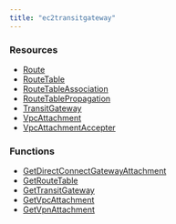 ```yaml
---
title: "ec2transitgateway"
---
```


<!-- WARNING: this file was generated by Pulumi Docs Generator. -->
<!-- Do not edit by hand unless you're certain you know what you are doing! -->

<style>
  table td p { margin-top: 0; margin-bottom: 0; }
</style>

<h3>Resources</h3>
<ul class="api">
    <li><a href="route"><span class="symbol resource"></span>Route</a></li>
    <li><a href="routetable"><span class="symbol resource"></span>RouteTable</a></li>
    <li><a href="routetableassociation"><span class="symbol resource"></span>RouteTableAssociation</a></li>
    <li><a href="routetablepropagation"><span class="symbol resource"></span>RouteTablePropagation</a></li>
    <li><a href="transitgateway"><span class="symbol resource"></span>TransitGateway</a></li>
    <li><a href="vpcattachment"><span class="symbol resource"></span>VpcAttachment</a></li>
    <li><a href="vpcattachmentaccepter"><span class="symbol resource"></span>VpcAttachmentAccepter</a></li>
</ul>

<h3>Functions</h3>
<ul class="api">
    <li><a href="getdirectconnectgatewayattachment"><span class="symbol datasource"></span>GetDirectConnectGatewayAttachment</a></li>
    <li><a href="getroutetable"><span class="symbol datasource"></span>GetRouteTable</a></li>
    <li><a href="gettransitgateway"><span class="symbol datasource"></span>GetTransitGateway</a></li>
    <li><a href="getvpcattachment"><span class="symbol datasource"></span>GetVpcAttachment</a></li>
    <li><a href="getvpnattachment"><span class="symbol datasource"></span>GetVpnAttachment</a></li>
</ul>

